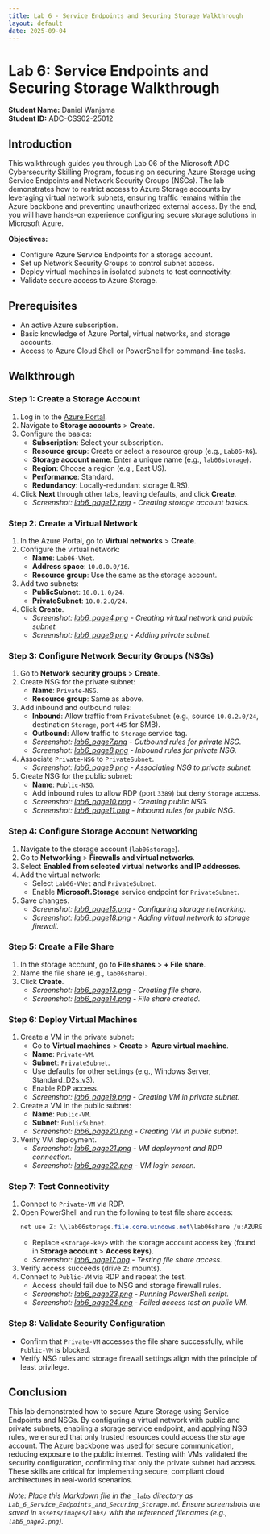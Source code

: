 ```yaml
---
title: Lab 6 - Service Endpoints and Securing Storage Walkthrough
layout: default
date: 2025-09-04
---
```


# Lab 6: Service Endpoints and Securing Storage Walkthrough

**Student Name:** Daniel Wanjama  
**Student ID:** ADC-CSS02-25012  

## Introduction

This walkthrough guides you through Lab 06 of the Microsoft ADC Cybersecurity Skilling Program, focusing on securing Azure Storage using Service Endpoints and Network Security Groups (NSGs). The lab demonstrates how to restrict access to Azure Storage accounts by leveraging virtual network subnets, ensuring traffic remains within the Azure backbone and preventing unauthorized external access. By the end, you will have hands-on experience configuring secure storage solutions in Microsoft Azure.

**Objectives:**
- Configure Azure Service Endpoints for a storage account.
- Set up Network Security Groups to control subnet access.
- Deploy virtual machines in isolated subnets to test connectivity.
- Validate secure access to Azure Storage.

## Prerequisites
- An active Azure subscription.
- Basic knowledge of Azure Portal, virtual networks, and storage accounts.
- Access to Azure Cloud Shell or PowerShell for command-line tasks.

## Walkthrough

### Step 1: Create a Storage Account
1. Log in to the [Azure Portal](https://portal.azure.com).
2. Navigate to **Storage accounts** > **Create**.
3. Configure the basics:
   - **Subscription**: Select your subscription.
   - **Resource group**: Create or select a resource group (e.g., `Lab06-RG`).
   - **Storage account name**: Enter a unique name (e.g., `lab06storage`).
   - **Region**: Choose a region (e.g., East US).
   - **Performance**: Standard.
   - **Redundancy**: Locally-redundant storage (LRS).
4. Click **Next** through other tabs, leaving defaults, and click **Create**.
   - *Screenshot: [lab6_page12.png](/assets/images/labs/lab6_page12.png) - Creating storage account basics.*

### Step 2: Create a Virtual Network
1. In the Azure Portal, go to **Virtual networks** > **Create**.
2. Configure the virtual network:
   - **Name**: `Lab06-VNet`.
   - **Address space**: `10.0.0.0/16`.
   - **Resource group**: Use the same as the storage account.
3. Add two subnets:
   - **PublicSubnet**: `10.0.1.0/24`.
   - **PrivateSubnet**: `10.0.2.0/24`.
4. Click **Create**.
   - *Screenshot: [lab6_page4.png](/assets/images/labs/lab6_page4.png) - Creating virtual network and public subnet.*
   - *Screenshot: [lab6_page6.png](/assets/images/labs/lab6_page6.png) - Adding private subnet.*

### Step 3: Configure Network Security Groups (NSGs)
1. Go to **Network security groups** > **Create**.
2. Create NSG for the private subnet:
   - **Name**: `Private-NSG`.
   - **Resource group**: Same as above.
3. Add inbound and outbound rules:
   - **Inbound**: Allow traffic from `PrivateSubnet` (e.g., source `10.0.2.0/24`, destination `Storage`, port `445` for SMB).
   - **Outbound**: Allow traffic to `Storage` service tag.
   - *Screenshot: [lab6_page7.png](/assets/images/labs/lab6_page7.png) - Outbound rules for private NSG.*
   - *Screenshot: [lab6_page8.png](/assets/images/labs/lab6_page8.png) - Inbound rules for private NSG.*
4. Associate `Private-NSG` to `PrivateSubnet`.
   - *Screenshot: [lab6_page9.png](/assets/images/labs/lab6_page9.png) - Associating NSG to private subnet.*
5. Create NSG for the public subnet:
   - **Name**: `Public-NSG`.
   - Add inbound rules to allow RDP (port `3389`) but deny `Storage` access.
   - *Screenshot: [lab6_page10.png](/assets/images/labs/lab6_page10.png) - Creating public NSG.*
   - *Screenshot: [lab6_page11.png](/assets/images/labs/lab6_page11.png) - Inbound rules for public NSG.*

### Step 4: Configure Storage Account Networking
1. Navigate to the storage account (`lab06storage`).
2. Go to **Networking** > **Firewalls and virtual networks**.
3. Select **Enabled from selected virtual networks and IP addresses**.
4. Add the virtual network:
   - Select `Lab06-VNet` and `PrivateSubnet`.
   - Enable **Microsoft.Storage** service endpoint for `PrivateSubnet`.
5. Save changes.
   - *Screenshot: [lab6_page15.png](/assets/images/labs/lab6_page15.png) - Configuring storage networking.*
   - *Screenshot: [lab6_page18.png](/assets/images/labs/lab6_page18.png) - Adding virtual network to storage firewall.*

### Step 5: Create a File Share
1. In the storage account, go to **File shares** > **+ File share**.
2. Name the file share (e.g., `lab06share`).
3. Click **Create**.
   - *Screenshot: [lab6_page13.png](/assets/images/labs/lab6_page13.png) - Creating file share.*
   - *Screenshot: [lab6_page14.png](/assets/images/labs/lab6_page14.png) - File share created.*

### Step 6: Deploy Virtual Machines
1. Create a VM in the private subnet:
   - Go to **Virtual machines** > **Create** > **Azure virtual machine**.
   - **Name**: `Private-VM`.
   - **Subnet**: `PrivateSubnet`.
   - Use defaults for other settings (e.g., Windows Server, Standard_D2s_v3).
   - Enable RDP access.
   - *Screenshot: [lab6_page19.png](/assets/images/labs/lab6_page19.png) - Creating VM in private subnet.*
2. Create a VM in the public subnet:
   - **Name**: `Public-VM`.
   - **Subnet**: `PublicSubnet`.
   - *Screenshot: [lab6_page20.png](/assets/images/labs/lab6_page20.png) - Creating VM in public subnet.*
3. Verify VM deployment.
   - *Screenshot: [lab6_page21.png](/assets/images/labs/lab6_page21.png) - VM deployment and RDP connection.*
   - *Screenshot: [lab6_page22.png](/assets/images/labs/lab6_page22.png) - VM login screen.*

### Step 7: Test Connectivity
1. Connect to `Private-VM` via RDP.
2. Open PowerShell and run the following to test file share access:
   ```powershell
   net use Z: \\lab06storage.file.core.windows.net\lab06share /u:AZURE\lab06storage <storage-key>
   ```
   - Replace `<storage-key>` with the storage account access key (found in **Storage account** > **Access keys**).
   - *Screenshot: [lab6_page17.png](/assets/images/labs/lab6_page17.png) - Testing file share access.*
3. Verify access succeeds (drive `Z:` mounts).
4. Connect to `Public-VM` via RDP and repeat the test.
   - Access should fail due to NSG and storage firewall rules.
   - *Screenshot: [lab6_page23.png](/assets/images/labs/lab6_page23.png) - Running PowerShell script.*
   - *Screenshot: [lab6_page24.png](/assets/images/labs/lab6_page24.png) - Failed access test on public VM.*

### Step 8: Validate Security Configuration
- Confirm that `Private-VM` accesses the file share successfully, while `Public-VM` is blocked.
- Verify NSG rules and storage firewall settings align with the principle of least privilege.

## Conclusion
This lab demonstrated how to secure Azure Storage using Service Endpoints and NSGs. By configuring a virtual network with public and private subnets, enabling a storage service endpoint, and applying NSG rules, we ensured that only trusted resources could access the storage account. The Azure backbone was used for secure communication, reducing exposure to the public internet. Testing with VMs validated the security configuration, confirming that only the private subnet had access. These skills are critical for implementing secure, compliant cloud architectures in real-world scenarios.

*Note: Place this Markdown file in the `_labs` directory as `Lab_6_Service_Endpoints_and_Securing_Storage.md`. Ensure screenshots are saved in `assets/images/labs/` with the referenced filenames (e.g., `lab6_page2.png`).*
